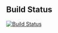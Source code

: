  ## Build Status

[![Build Status](https://travis-ci.org/robisys/wire-desktop.svg?branch=master)](https://travis-ci.org/robisys/wire-desktop)

